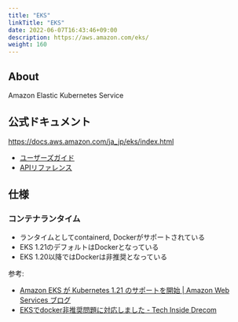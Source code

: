 ```yaml
---
title: "EKS"
linkTitle: "EKS"
date: 2022-06-07T16:43:46+09:00
description: https://aws.amazon.com/eks/
weight: 160
---
```


## About
Amazon Elastic Kubernetes Service

## 公式ドキュメント

https://docs.aws.amazon.com/ja_jp/eks/index.html

- [ユーザーズガイド](https://docs.aws.amazon.com/ja_jp/eks/latest/userguide/what-is-eks.html)
- [APIリファレンス](https://docs.aws.amazon.com/ja_jp/eks/latest/APIReference/Welcome.html)

## 仕様
### コンテナランタイム

- ランタイムとしてcontainerd, Dockerがサポートされている
- EKS 1.21のデフォルトはDockerとなっている
- EKS 1.20以降ではDockerは非推奨となっている

参考:
- [Amazon EKS が Kubernetes 1.21 のサポートを開始 | Amazon Web Services ブログ](https://aws.amazon.com/jp/blogs/news/amazon-eks-1-21-released/)
- [EKSでdocker非推奨問題に対応しました - Tech Inside Drecom](https://tech.drecom.co.jp/eks-deprecates-docker/)

